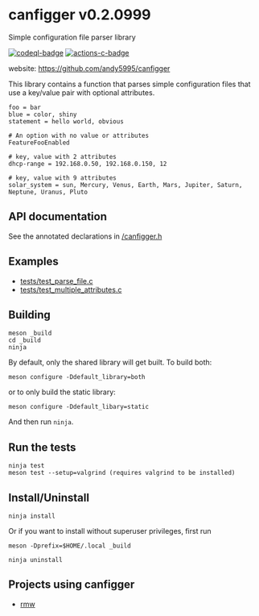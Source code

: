 # canfigger v0.2.0999

Simple configuration file parser library

[![codeql-badge]][codeql-url]
[![actions-c-badge]][actions-c-url]

[codeql-badge]: https://github.com/andy5995/canfigger/workflows/CodeQL/badge.svg
[codeql-url]: https://github.com/andy5995/canfigger/actions?query=workflow%3ACodeQL
[actions-c-badge]: https://github.com/andy5995/canfigger/actions/workflows/c-cpp.yml/badge.svg
[actions-c-url]: https://github.com/andy5995/canfigger/actions/workflows/c-cpp.yml

website: https://github.com/andy5995/canfigger

This library contains a function that parses simple configuration files
that use a key/value pair with optional attributes.

```
foo = bar
blue = color, shiny
statement = hello world, obvious

# An option with no value or attributes
FeatureFooEnabled

# key, value with 2 attributes
dhcp-range = 192.168.0.50, 192.168.0.150, 12

# key, value with 9 attributes
solar_system = sun, Mercury, Venus, Earth, Mars, Jupiter, Saturn, Neptune, Uranus, Pluto
```
## API documentation

See the annotated declarations in [/canfigger.h](https://github.com/andy5995/canfigger/blob/340f559a594ceb5e0252e35a38665503d5fc438c/canfigger.h)

## Examples

* [tests/test_parse_file.c](https://github.com/andy5995/canfigger/blob/trunk/tests/test_parse_file.c)
* [tests/test_multiple_attributes.c](https://github.com/andy5995/canfigger/blob/trunk/tests/test_multiple_attributes.c)

## Building

```
meson _build
cd _build
ninja
```

By default, only the shared library will get built. To build both:

    meson configure -Ddefault_library=both

or to only build the static library:

    meson configure -Ddefault_libary=static

And then run `ninja`.

## Run the tests

```
ninja test
meson test --setup=valgrind (requires valgrind to be installed)
```

## Install/Uninstall

```
ninja install
```

Or if you want to install without superuser privileges, first run

    meson -Dprefix=$HOME/.local _build

```
ninja uninstall
```

<!-- Add your project here if it has had at least one release -->
## Projects using canfigger

* [rmw](https://theimpossibleastronaut.github.io/rmw-website/)

